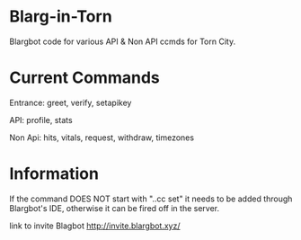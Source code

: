 # Blarg-in-Torn
Blargbot code for various API & Non API ccmds for Torn City.

# Current Commands
Entrance:
greet,
verify,
setapikey


API:
profile,
stats


Non Api:
hits,
vitals, 
request,
withdraw,
timezones

# Information
If the command DOES NOT start with "..cc set" it needs to be added through Blargbot's IDE, otherwise it can be fired off in the server. 

link to invite Blagbot
http://invite.blargbot.xyz/
